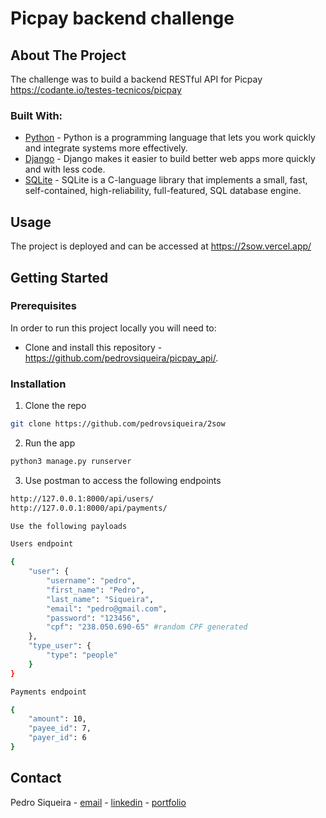 # Picpay backend challenge

## About The Project

The challenge was to build a backend RESTful API for Picpay https://codante.io/testes-tecnicos/picpay 

### Built With:

- [Python](https://www.python.org/) - Python is a programming language that lets you work quickly and integrate systems more effectively.
- [Django](https://www.djangoproject.com/) - Django makes it easier to build better web apps more quickly and with less code.
- [SQLite](https://www.sqlite.org/) - SQLite is a C-language library that implements a small, fast, self-contained, high-reliability, full-featured, SQL database engine.

<!-- USAGE EXAMPLES -->
## Usage

The project is deployed and can be accessed at https://2sow.vercel.app/

<!-- GETTING STARTED -->

## Getting Started

<!-- PLACEHOLDER FOR PROJECT OVERVIEW -->

### Prerequisites

In order to run this project locally you will need to:

- Clone and install this repository - https://github.com/pedrovsiqueira/picpay_api/.

### Installation

1. Clone the repo

```sh
git clone https://github.com/pedrovsiqueira/2sow
```

2. Run the app

```sh
python3 manage.py runserver
```

3. Use postman to access the following endpoints

```sh
http://127.0.0.1:8000/api/users/
http://127.0.0.1:8000/api/payments/

Use the following payloads

Users endpoint

{
    "user": {
        "username": "pedro",
        "first_name": "Pedro",
        "last_name": "Siqueira",
        "email": "pedro@gmail.com",
        "password": "123456",
        "cpf": "238.050.690-65" #random CPF generated
    },
    "type_user": {
        "type": "people"
    }
}

Payments endpoint

{
    "amount": 10,
    "payee_id": 7,
    "payer_id": 6
}

```

<!-- CONTACT -->

## Contact

Pedro Siqueira - [email](mailto:pedro.v.siqueira@gmail.com) - [linkedin](https://www.linkedin.com/in/pedrovsiqueira/) - [portfolio](http://pedrosiqueira.com.br/)
